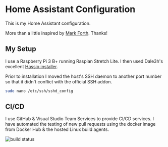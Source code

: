 # Home Assistant Configuration

This is my Home Assistant configuration.

More than a little inspired by [Mark Forth](https://github.com/mf-social). Thanks!

## My Setup
I use a Raspberry Pi 3 B+ running Raspian Stretch Lite.  I then used Dale3h's excellent [Hassio installer](https://github.com/dale3h/hassio-installer).

Prior to installation I moved the host's SSH daemon to another port number so that it didn't conflict with the official SSH addon.

```bash
sudo nano /etc/ssh/sshd_config
```

## CI/CD
I use GitHub & Visual Studio Team Services to provide CI/CD services.  I have automated the testing of new pull requests using the docker image from Docker Hub & the hosted Linux build agents.

![build status](https://matthewwhite.visualstudio.com/_apis/public/build/definitions/c79b9ad4-fab7-4063-aba0-49d888e1eec2/2/badge)




